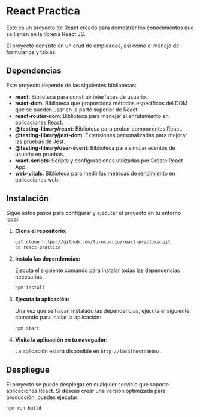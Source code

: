# React Practica

Este es un proyecto de React creado para demostrar los conocimientos que se tienen en la librería React JS.
 
El proyecto consiste en un crud de empleados, así como el manejo de formularios y tablas.
## Dependencias

Este proyecto depende de las siguientes bibliotecas:

- **react**: Biblioteca para construir interfaces de usuario.
- **react-dom**: Biblioteca que proporciona métodos específicos del DOM que se pueden usar en la parte superior de React.
- **react-router-dom**: Biblioteca para manejar el enrutamiento en aplicaciones React.
- **@testing-library/react**: Biblioteca para probar componentes React.
- **@testing-library/jest-dom**: Extensiones personalizadas para mejorar las pruebas de Jest.
- **@testing-library/user-event**: Biblioteca para simular eventos de usuario en pruebas.
- **react-scripts**: Scripts y configuraciones utilizadas por Create React App.
- **web-vitals**: Biblioteca para medir las métricas de rendimiento en aplicaciones web.

## Instalación

Sigue estos pasos para configurar y ejecutar el proyecto en tu entorno local:

1. **Clona el repositorio:**

    ```bash
    git clone https://github.com/tu-usuario/react-practica.git
    cd react-practica
    ```

2. **Instala las dependencias:**

    Ejecuta el siguiente comando para instalar todas las dependencias necesarias:

    ```bash
    npm install
    ```

3. **Ejecuta la aplicación:**

    Una vez que se hayan instalado las dependencias, ejecuta el siguiente comando para iniciar la aplicación:

    ```bash
    npm start
    ```

4. **Visita la aplicación en tu navegador:**

    La aplicación estará disponible en `http://localhost:3000/`.

## Despliegue

El proyecto se puede desplegar en cualquier servicio que soporte aplicaciones React. Si deseas crear una versión optimizada para producción, puedes ejecutar:

```bash
npm run build

